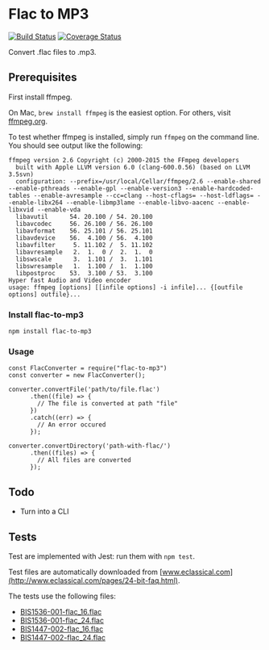 # Flac to MP3

[![Build Status](https://travis-ci.org/Eomm/flac-to-mp3.svg?branch=master)](https://travis-ci.org/Eomm/flac-to-mp3)
[![Coverage Status](https://coveralls.io/repos/github/Eomm/flac-to-mp3/badge.svg?branch=master)](https://coveralls.io/github/Eomm/flac-to-mp3?branch=master)

Convert .flac files to .mp3.

## Prerequisites

First install ffmpeg.

On Mac, `brew install ffmpeg` is the easiest option. For others, visit [ffmpeg.org](https://www.ffmpeg.org/download.html).

To test whether ffmpeg is installed, simply run `ffmpeg` on the command line. You should see output like the following:

```
ffmpeg version 2.6 Copyright (c) 2000-2015 the FFmpeg developers
  built with Apple LLVM version 6.0 (clang-600.0.56) (based on LLVM 3.5svn)
  configuration: --prefix=/usr/local/Cellar/ffmpeg/2.6 --enable-shared --enable-pthreads --enable-gpl --enable-version3 --enable-hardcoded-tables --enable-avresample --cc=clang --host-cflags= --host-ldflags= --enable-libx264 --enable-libmp3lame --enable-libvo-aacenc --enable-libxvid --enable-vda
  libavutil      54. 20.100 / 54. 20.100
  libavcodec     56. 26.100 / 56. 26.100
  libavformat    56. 25.101 / 56. 25.101
  libavdevice    56.  4.100 / 56.  4.100
  libavfilter     5. 11.102 /  5. 11.102
  libavresample   2.  1.  0 /  2.  1.  0
  libswscale      3.  1.101 /  3.  1.101
  libswresample   1.  1.100 /  1.  1.100
  libpostproc    53.  3.100 / 53.  3.100
Hyper fast Audio and Video encoder
usage: ffmpeg [options] [[infile options] -i infile]... {[outfile options] outfile}...
```

### Install flac-to-mp3

```
npm install flac-to-mp3
```


### Usage

```
const FlacConverter = require("flac-to-mp3")
const converter = new FlacConverter();

converter.convertFile('path/to/file.flac')
      .then((file) => {
        // The file is converted at path "file"
      })
      .catch((err) => {
        // An error occured
      });

converter.convertDirectory('path-with-flac/')
      .then((files) => {
        // All files are converted
      });

```

## Todo

- Turn into a CLI

## Tests

Test are implemented with Jest: run them with `npm test`.

Test files are automatically downloaded from [www.eclassical.com](http://www.eclassical.com/pages/24-bit-faq.html).

The tests use the following files:

- [BIS1536-001-flac_16.flac](http://www.eclassical.com/custom/eclassical/files/BIS1536-001-flac_16.flac)
- [BIS1536-001-flac_24.flac](http://www.eclassical.com/custom/eclassical/files/BIS1536-001-flac_24.flac)
- [BIS1447-002-flac_16.flac](http://www.eclassical.com/custom/eclassical/files/BIS1447-002-flac_16.flac)
- [BIS1447-002-flac_24.flac](http://www.eclassical.com/custom/eclassical/files/BIS1447-002-flac_24.flac)
